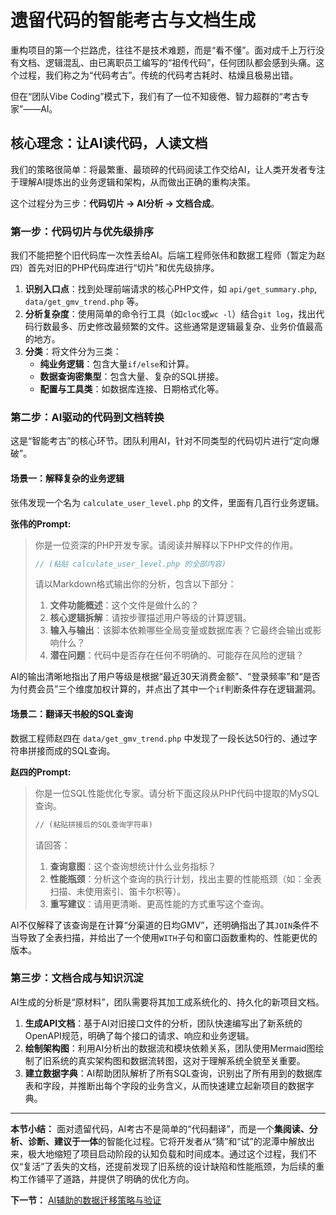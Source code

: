 # 遗留代码的智能考古与文档生成

重构项目的第一个拦路虎，往往不是技术难题，而是“看不懂”。面对成千上万行没有文档、逻辑混乱、由已离职员工编写的“祖传代码”，任何团队都会感到头痛。这个过程，我们称之为“代码考古”。传统的代码考古耗时、枯燥且极易出错。

但在“团队Vibe Coding”模式下，我们有了一位不知疲倦、智力超群的“考古专家”——AI。

## 核心理念：让AI读代码，人读文档

我们的策略很简单：将最繁重、最琐碎的代码阅读工作交给AI，让人类开发者专注于理解AI提炼出的业务逻辑和架构，从而做出正确的重构决策。

这个过程分为三步：**代码切片 -> AI分析 -> 文档合成**。

### 第一步：代码切片与优先级排序

我们不能把整个旧代码库一次性丢给AI。后端工程师张伟和数据工程师（暂定为赵四）首先对旧的PHP代码库进行“切片”和优先级排序。

1.  **识别入口点**：找到处理前端请求的核心PHP文件，如 `api/get_summary.php`, `data/get_gmv_trend.php` 等。
2.  **分析复杂度**：使用简单的命令行工具（如`cloc`或`wc -l`）结合`git log`，找出代码行数最多、历史修改最频繁的文件。这些通常是逻辑最复杂、业务价值最高的地方。
3.  **分类**：将文件分为三类：
    - **纯业务逻辑**：包含大量`if/else`和计算。
    - **数据查询密集型**：包含大量、复杂的SQL拼接。
    - **配置与工具类**：如数据库连接、日期格式化等。

### 第二步：AI驱动的代码到文档转换

这是“智能考古”的核心环节。团队利用AI，针对不同类型的代码切片进行“定向爆破”。

#### 场景一：解释复杂的业务逻辑

张伟发现一个名为 `calculate_user_level.php` 的文件，里面有几百行业务逻辑。

**张伟的Prompt:**
> 你是一位资深的PHP开发专家。请阅读并解释以下PHP文件的作用。
>
> ```php
> // (粘贴 calculate_user_level.php 的全部内容)
> ```
>
> 请以Markdown格式输出你的分析，包含以下部分：
> 1.  **文件功能概述**：这个文件是做什么的？
> 2.  **核心逻辑拆解**：请按步骤描述用户等级的计算逻辑。
> 3.  **输入与输出**：该脚本依赖哪些全局变量或数据库表？它最终会输出或影响什么？
> 4.  **潜在问题**：代码中是否存在任何不明确的、可能存在风险的逻辑？

AI的输出清晰地指出了用户等级是根据“最近30天消费金额”、“登录频率”和“是否为付费会员”三个维度加权计算的，并点出了其中一个`if`判断条件存在逻辑漏洞。

#### 场景二：翻译天书般的SQL查询

数据工程师赵四在 `data/get_gmv_trend.php` 中发现了一段长达50行的、通过字符串拼接而成的SQL查询。

**赵四的Prompt:**
> 你是一位SQL性能优化专家。请分析下面这段从PHP代码中提取的MySQL查询。
>
> ```sql
> // (粘贴拼接后的SQL查询字符串)
> ```
>
> 请回答：
> 1.  **查询意图**：这个查询想统计什么业务指标？
> 2.  **性能瓶颈**：分析这个查询的执行计划，找出主要的性能瓶颈（如：全表扫描、未使用索引、笛卡尔积等）。
> 3.  **重写建议**：请用更清晰、更高性能的方式重写这个查询。

AI不仅解释了该查询是在计算“分渠道的日均GMV”，还明确指出了其`JOIN`条件不当导致了全表扫描，并给出了一个使用`WITH`子句和窗口函数重构的、性能更优的版本。

### 第三步：文档合成与知识沉淀

AI生成的分析是“原材料”，团队需要将其加工成系统化的、持久化的新项目文档。

1.  **生成API文档**：基于AI对旧接口文件的分析，团队快速编写出了新系统的OpenAPI规范，明确了每个接口的请求、响应和业务逻辑。
2.  **绘制架构图**：利用AI分析出的数据流和模块依赖关系，团队使用Mermaid图绘制了旧系统的真实架构图和数据流转图，这对于理解系统全貌至关重要。
3.  **建立数据字典**：AI帮助团队解析了所有SQL查询，识别出了所有用到的数据库表和字段，并推断出每个字段的业务含义，从而快速建立起新项目的数据字典。

---

**本节小结：** 面对遗留代码，AI考古不是简单的“代码翻译”，而是一个**集阅读、分析、诊断、建议于一体**的智能化过程。它将开发者从“猜”和“试”的泥潭中解放出来，极大地缩短了项目启动阶段的认知负载和时间成本。通过这个过程，我们不仅“复活”了丢失的文档，还提前发现了旧系统的设计缺陷和性能瓶颈，为后续的重构工作铺平了道路，并提供了明确的优化方向。

**下一节：** [AI辅助的数据迁移策略与验证](data-migration.md)